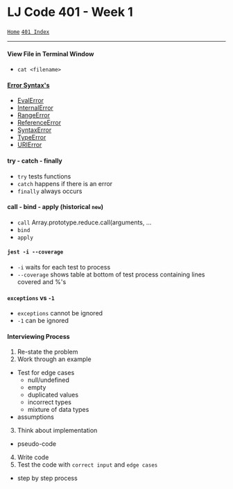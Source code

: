 # LJ Code 401 - Week 1
[`Home`](../README.md) [`401 Index`](401_README.md)
<hr>

#### View File in Terminal Window
- `cat <filename>`

#### [Error Syntax's](https://developer.mozilla.org/en-US/docs/Web/JavaScript/Reference/Global_Objects/Error)
- [EvalError](https://developer.mozilla.org/en-US/docs/Web/JavaScript/Reference/Global_Objects/EvalError)
- [InternalError](https://developer.mozilla.org/en-US/docs/Web/JavaScript/Reference/Global_Objects/InternalError)
- [RangeError](https://developer.mozilla.org/en-US/docs/Web/JavaScript/Reference/Global_Objects/RangeError)
- [ReferenceError](https://developer.mozilla.org/en-US/docs/Web/JavaScript/Reference/Global_Objects/ReferenceError)
- [SyntaxError](https://developer.mozilla.org/en-US/docs/Web/JavaScript/Reference/Global_Objects/SyntaxError)
- [TypeError](https://developer.mozilla.org/en-US/docs/Web/JavaScript/Reference/Global_Objects/TypeError)
- [URIError](https://developer.mozilla.org/en-US/docs/Web/JavaScript/Reference/Global_Objects/URIError)

####  try - catch - finally
- `try` tests functions
- `catch` happens if there is an error
- `finally` always occurs

#### call - bind - apply (historical `new`)
- `call` Array.prototype.reduce.call(arguments, ...
- `bind`
- `apply`

#### `jest -i --coverage`
- `-i` waits for each test to process
- `--coverage` shows table at bottom of test process containing lines covered and %'s

#### `exceptions` vs `-1`
- `exceptions` cannot be ignored
- `-1` can be ignored

#### Interviewing Process
1. Re-state the problem
2. Work through an example
  - Test for edge cases
    - null/undefined
    - empty
    - duplicated values
    - incorrect types
    - mixture of data types
  - assumptions
3. Think about implementation
  - pseudo-code
4. Write code
5. Test the code with `correct input` and `edge cases`
  - step by step process
